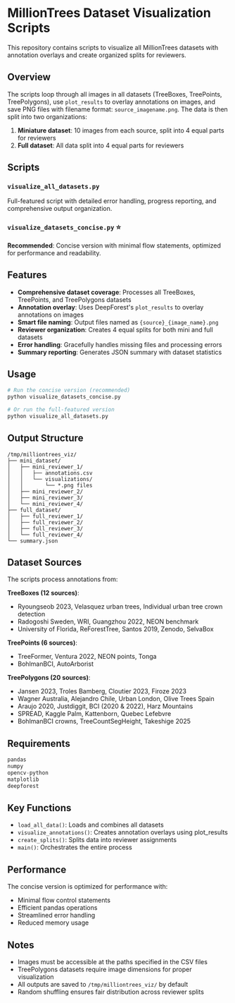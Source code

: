 # MillionTrees Dataset Visualization Scripts

This repository contains scripts to visualize all MillionTrees datasets with annotation overlays and create organized splits for reviewers.

## Overview

The scripts loop through all images in all datasets (TreeBoxes, TreePoints, TreePolygons), use `plot_results` to overlay annotations on images, and save PNG files with filename format: `source_imagename.png`. The data is then split into two organizations:

1. **Miniature dataset**: 10 images from each source, split into 4 equal parts for reviewers
2. **Full dataset**: All data split into 4 equal parts for reviewers

## Scripts

### `visualize_all_datasets.py`
Full-featured script with detailed error handling, progress reporting, and comprehensive output organization.

### `visualize_datasets_concise.py` ⭐ 
**Recommended**: Concise version with minimal flow statements, optimized for performance and readability.

## Features

- **Comprehensive dataset coverage**: Processes all TreeBoxes, TreePoints, and TreePolygons datasets
- **Annotation overlay**: Uses DeepForest's `plot_results` to overlay annotations on images
- **Smart file naming**: Output files named as `{source}_{image_name}.png`
- **Reviewer organization**: Creates 4 equal splits for both mini and full datasets
- **Error handling**: Gracefully handles missing files and processing errors
- **Summary reporting**: Generates JSON summary with dataset statistics

## Usage

```bash
# Run the concise version (recommended)
python visualize_datasets_concise.py

# Or run the full-featured version
python visualize_all_datasets.py
```

## Output Structure

```
/tmp/milliontrees_viz/
├── mini_dataset/
│   ├── mini_reviewer_1/
│   │   ├── annotations.csv
│   │   └── visualizations/
│   │       └── *.png files
│   ├── mini_reviewer_2/
│   ├── mini_reviewer_3/
│   └── mini_reviewer_4/
├── full_dataset/
│   ├── full_reviewer_1/
│   ├── full_reviewer_2/
│   ├── full_reviewer_3/
│   └── full_reviewer_4/
└── summary.json
```

## Dataset Sources

The scripts process annotations from:

**TreeBoxes (12 sources)**:
- Ryoungseob 2023, Velasquez urban trees, Individual urban tree crown detection
- Radogoshi Sweden, WRI, Guangzhou 2022, NEON benchmark
- University of Florida, ReForestTree, Santos 2019, Zenodo, SelvaBox

**TreePoints (6 sources)**:
- TreeFormer, Ventura 2022, NEON points, Tonga
- BohlmanBCI, AutoArborist

**TreePolygons (20 sources)**:
- Jansen 2023, Troles Bamberg, Cloutier 2023, Firoze 2023
- Wagner Australia, Alejandro Chile, Urban London, Olive Trees Spain
- Araujo 2020, Justdiggit, BCI (2020 & 2022), Harz Mountains
- SPREAD, Kaggle Palm, Kattenborn, Quebec Lefebvre
- BohlmanBCI crowns, TreeCountSegHeight, Takeshige 2025

## Requirements

```python
pandas
numpy
opencv-python
matplotlib
deepforest
```

## Key Functions

- `load_all_data()`: Loads and combines all datasets
- `visualize_annotations()`: Creates annotation overlays using plot_results
- `create_splits()`: Splits data into reviewer assignments
- `main()`: Orchestrates the entire process

## Performance

The concise version is optimized for performance with:
- Minimal flow control statements
- Efficient pandas operations
- Streamlined error handling
- Reduced memory usage

## Notes

- Images must be accessible at the paths specified in the CSV files
- TreePolygons datasets require image dimensions for proper visualization
- All outputs are saved to `/tmp/milliontrees_viz/` by default
- Random shuffling ensures fair distribution across reviewer splits